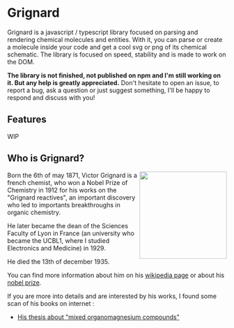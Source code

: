 # Grignard
Grignard is a javascript / typescript library focused on parsing and rendering chemical molecules and entities.
With it, you can parse or create a molecule inside your code and get a cool svg or png of its chemical schematic.
The library is focused on speed, stability and is made to work on the DOM.

**The library is not finished, not published on npm and I'm still working on it. But any help is greatly appreciated.**
Don't hesitate to open an issue, to report a bug, ask a question or just suggest something, I'll be happy to respond and discuss with you!

## Features
WIP

## Who is Grignard?
<img align="right" width="200" src="https://upload.wikimedia.org/wikipedia/commons/c/c4/Viktor-grignard.jpg"/>
Born the 6th of may 1871, Victor Grignard is a french chemist, who won a Nobel Prize of Chemistry in 1912 for his works on the "Grignard reactives", an important discovery who led to importants breakthroughs in organic chemistry. 

He later became the dean of the Sciences Faculty of Lyon in France (an university who became the UCBL1, where I studied Electronics and Medicine) in 1929. 

He died the 13th of december 1935.

You can find more information about him on his [wikipedia page](https://en.wikipedia.org/wiki/Victor_Grignard) or about his [nobel prize](https://www.nobelprize.org/prizes/chemistry/1912/summary/). 

If you are more into details and are interested by his works, I found some scan of his books on internet :
- [His thesis about "mixed organomagnesium compounds"](https://gallica.bnf.fr/ark:/12148/bpt6k9631198g)
